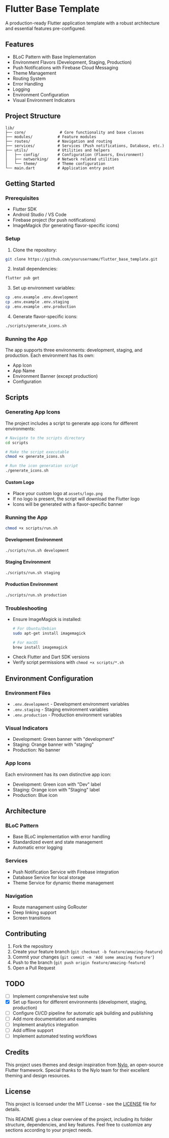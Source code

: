 # Flutter Base Template

A production-ready Flutter application template with a robust architecture and essential features pre-configured.

## Features

- BLoC Pattern with Base Implementation
- Environment Flavors (Development, Staging, Production)
- Push Notifications with Firebase Cloud Messaging
- Theme Management
- Routing System
- Error Handling
- Logging
- Environment Configuration
- Visual Environment Indicators

## Project Structure

```
lib/
├── core/               # Core functionality and base classes
├── modules/           # Feature modules
├── routes/            # Navigation and routing
├── services/          # Services (Push notifications, Database, etc.)
├── utils/             # Utilities and helpers
│   ├── config/        # Configuration (Flavors, Environment)
│   ├── networking/    # Network related utilities
│   └── theme/         # Theme configuration
└── main.dart          # Application entry point
```

## Getting Started

### Prerequisites

- Flutter SDK
- Android Studio / VS Code
- Firebase project (for push notifications)
- ImageMagick (for generating flavor-specific icons)

### Setup

1. Clone the repository:
```bash
git clone https://github.com/yourusername/flutter_base_template.git
```

2. Install dependencies:
```bash
flutter pub get
```

3. Set up environment variables:
```bash
cp .env.example .env.development
cp .env.example .env.staging
cp .env.example .env.production
```

4. Generate flavor-specific icons:
```bash
./scripts/generate_icons.sh
```

### Running the App

The app supports three environments: development, staging, and production. Each environment has its own:
- App Icon
- App Name
- Environment Banner (except production)
- Configuration

## Scripts

### Generating App Icons

The project includes a script to generate app icons for different environments:

```bash
# Navigate to the scripts directory
cd scripts

# Make the script executable
chmod +x generate_icons.sh

# Run the icon generation script
./generate_icons.sh
```

#### Custom Logo
- Place your custom logo at `assets/logo.png`
- If no logo is present, the script will download the Flutter logo
- Icons will be generated with a flavor-specific banner

### Running the App

```bash
chmod +x scripts/run.sh
```

#### Development Environment
```bash
./scripts/run.sh development 
```

#### Staging Environment
```bash
./scripts/run.sh staging 
```

#### Production Environment
```bash
./scripts/run.sh production 
```

### Troubleshooting

- Ensure ImageMagick is installed: 
  ```bash
  # For Ubuntu/Debian
  sudo apt-get install imagemagick
  
  # For macOS
  brew install imagemagick
  ```
- Check Flutter and Dart SDK versions
- Verify script permissions with `chmod +x scripts/*.sh`

## Environment Configuration

### Environment Files
- `.env.development` - Development environment variables
- `.env.staging` - Staging environment variables
- `.env.production` - Production environment variables

### Visual Indicators
- Development: Green banner with "development"
- Staging: Orange banner with "staging"
- Production: No banner

### App Icons
Each environment has its own distinctive app icon:
- Development: Green icon with "Dev" label
- Staging: Orange icon with "Staging" label
- Production: Blue icon

## Architecture

### BLoC Pattern
- Base BLoC implementation with error handling
- Standardized event and state management
- Automatic error logging

### Services
- Push Notification Service with Firebase integration
- Database Service for local storage
- Theme Service for dynamic theme management

### Navigation
- Route management using GoRouter
- Deep linking support
- Screen transitions

## Contributing

1. Fork the repository
2. Create your feature branch (`git checkout -b feature/amazing-feature`)
3. Commit your changes (`git commit -m 'Add some amazing feature'`)
4. Push to the branch (`git push origin feature/amazing-feature`)
5. Open a Pull Request

## TODO

- [ ] Implement comprehensive test suite
- [X] Set up flavors for different environments (development, staging, production)
- [ ] Configure CI/CD pipeline for automatic apk building and publishing
- [ ] Add more documentation and examples
- [ ] Implement analytics integration
- [ ] Add offline support
- [ ] Implement automated testing workflows

## Credits

This project uses themes and design inspiration from [Nylo](https://github.com/nylo-core/nylo), an open-source Flutter framework. Special thanks to the Nylo team for their excellent theming and design resources.

## License

This project is licensed under the MIT License - see the [LICENSE](LICENSE) file for details.


This README gives a clear overview of the project, including its folder structure, dependencies, and key features. Feel free to customize any sections according to your project needs.